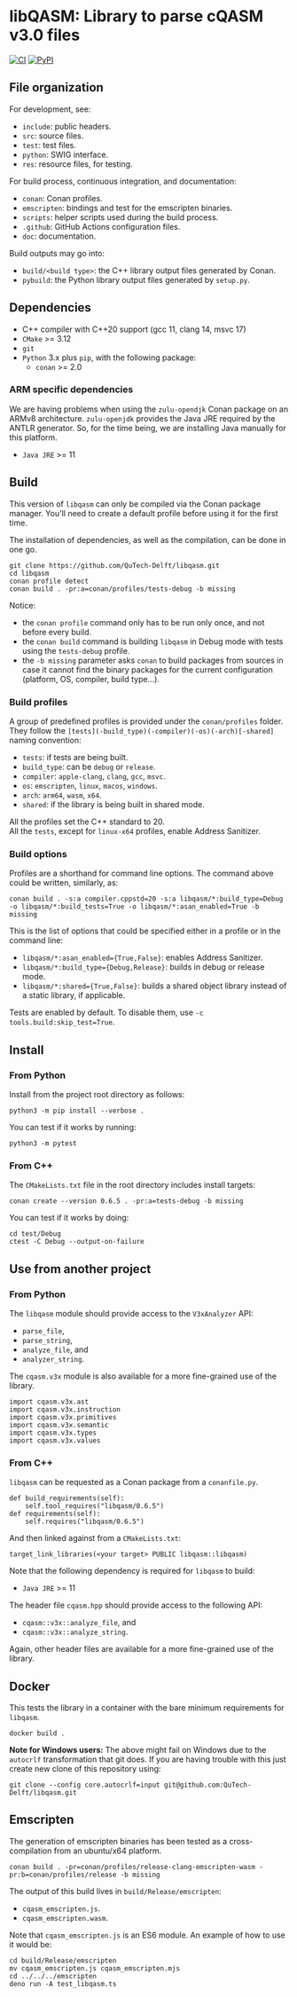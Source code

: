 # libQASM: Library to parse cQASM v3.0 files

[![CI](https://github.com/QuTech-Delft/libqasm/workflows/Test/badge.svg)](https://github.com/qutech-delft/libqasm/actions)
[![PyPI](https://badgen.net/pypi/v/libqasm)](https://pypi.org/project/libqasm/)

## File organization

For development, see:

- `include`: public headers.
- `src`: source files.
- `test`: test files.
- `python`: SWIG interface.
- `res`: resource files, for testing.

For build process, continuous integration, and documentation:

- `conan`: Conan profiles.
- `emscripten`: bindings and test for the emscripten binaries.
- `scripts`: helper scripts used during the build process.
- `.github`: GitHub Actions configuration files.
- `doc`: documentation.

Build outputs may go into:

- `build/<build type>`: the C++ library output files generated by Conan.
- `pybuild`: the Python library output files generated by `setup.py`.

## Dependencies

* C++ compiler with C++20 support (gcc 11, clang 14, msvc 17)
* `CMake` >= 3.12
* `git`
* `Python` 3.x plus `pip`, with the following package:
  * `conan` >= 2.0
  
### ARM specific dependencies

We are having problems when using the `zulu-opendjk` Conan package on an ARMv8 architecture.
`zulu-openjdk` provides the Java JRE required by the ANTLR generator.
So, for the time being, we are installing Java manually for this platform.

* `Java JRE` >= 11

## Build

This version of `libqasm` can only be compiled via the Conan package manager.
You'll need to create a default profile before using it for the first time.

The installation of dependencies, as well as the compilation, can be done in one go.

```
git clone https://github.com/QuTech-Delft/libqasm.git
cd libqasm
conan profile detect
conan build . -pr:a=conan/profiles/tests-debug -b missing
```

Notice:
- the `conan profile` command only has to be run only once, and not before every build.
- the `conan build` command is building `libqasm` in Debug mode with tests using the `tests-debug` profile.
- the `-b missing` parameter asks `conan` to build packages from sources
in case it cannot find the binary packages for the current configuration (platform, OS, compiler, build type...). 

### Build profiles

A group of predefined profiles is provided under the `conan/profiles` folder.<br/>
They follow the `[tests](-build_type)(-compiler)(-os)(-arch)[-shared]` naming convention:
  - `tests`: if tests are being built.
  - `build_type`: can be `debug` or `release`.
  - `compiler`: `apple-clang`, `clang`, `gcc`, `msvc`.
  - `os`: `emscripten`, `linux`, `macos`, `windows`.
  - `arch`: `arm64`, `wasm`, `x64`.
  - `shared`: if the library is being built in shared mode.

All the profiles set the C++ standard to 20.<br/>
All the `tests`, except for `linux-x64` profiles, enable Address Sanitizer.

### Build options

Profiles are a shorthand for command line options. The command above could be written, similarly,  as: 

```
conan build . -s:a compiler.cppstd=20 -s:a libqasm/*:build_type=Debug -o libqasm/*:build_tests=True -o libqasm/*:asan_enabled=True -b missing
```

This is the list of options that could be specified either in a profile or in the command line:

- `libqasm/*:asan_enabled={True,False}`: enables Address Sanitizer.
- `libqasm/*:build_type={Debug,Release}`: builds in debug or release mode.
- `libqasm/*:shared={True,False}`: builds a shared object library instead of a static library, if applicable.

Tests are enabled by default. To disable them, use `-c tools.build:skip_test=True`.

## Install

### From Python

Install from the project root directory as follows:

```
python3 -m pip install --verbose .
```

You can test if it works by running:

```
python3 -m pytest
```

### From C++

The `CMakeLists.txt` file in the root directory includes install targets:

```
conan create --version 0.6.5 . -pr:a=tests-debug -b missing
```

You can test if it works by doing:

```
cd test/Debug
ctest -C Debug --output-on-failure
```

## Use from another project

### From Python

The `libqasm` module should provide access to the `V3xAnalyzer` API:
- `parse_file`,
- `parse_string`,
- `analyze_file`, and
- `analyzer_string`.

The `cqasm.v3x` module is also available for a more fine-grained use of the library.

```
import cqasm.v3x.ast
import cqasm.v3x.instruction
import cqasm.v3x.primitives
import cqasm.v3x.semantic
import cqasm.v3x.types
import cqasm.v3x.values
```

### From C++

`libqasm` can be requested as a Conan package from a `conanfile.py`.

```
def build_requirements(self):
    self.tool_requires("libqasm/0.6.5")
def requirements(self):
    self.requires("libqasm/0.6.5")
```

And then linked against from a `CMakeLists.txt`: 

```
target_link_libraries(<your target> PUBLIC libqasm::libqasm)
```

Note that the following dependency is required for `libqasm` to build:

* `Java JRE` >= 11

The header file `cqasm.hpp` should provide access to the following API:
- `cqasm::v3x::analyze_file`, and
- `cqasm::v3x::analyze_string`.

Again, other header files are available for a more fine-grained use of the library.

## Docker

This tests the library in a container with the bare minimum requirements for `libqasm`.

```
docker build .
```

**Note for Windows users:** The above might fail on Windows due to the `autocrlf` transformation that git does.
If you are having trouble with this just create new clone of this repository using:

```
git clone --config core.autocrlf=input git@github.com:QuTech-Delft/libqasm.git
```

## Emscripten

The generation of emscripten binaries has been tested as a cross-compilation from an ubuntu/x64 platform.

```
conan build . -pr=conan/profiles/release-clang-emscripten-wasm -pr:b=conan/profiles/release -b missing
```

The output of this build lives in `build/Release/emscripten`:
- `cqasm_emscripten.js`.
- `cqasm_emscripten.wasm`.

Note that `cqasm_emscripten.js` is an ES6 module. An example of how to use it would be:

```
cd build/Release/emscripten
mv cqasm_emscripten.js cqasm_emscripten.mjs
cd ../../../emscripten
deno run -A test_libqasm.ts
```